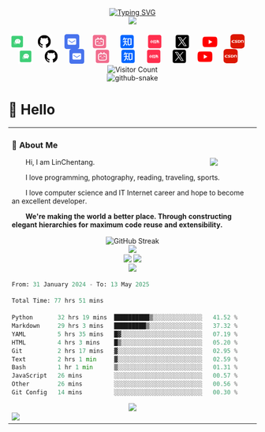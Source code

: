<div align="center">
  
  <!-- dynamic typing effect 动态打字效果 -->
  <div>
    <a href="https://git.io/typing-svg">
      <img src="https://readme-typing-svg.demolab.com?font=Fira+Code&pause=1000&width=435&lines=LinChentang%E5%90%8C%E5%AD%A6%E7%A5%9D%E6%82%A8%E4%BB%8A%E5%A4%A9%E6%84%89%E5%BF%AB!&center=true&size=27" alt="Typing SVG" />
    </a>
  </div>

  <!-- knock code pictures 敲代码的图片 -->
  <picture>
    <source media="(prefers-color-scheme: dark)" srcset="https://cdn.jsdelivr.net/gh/LinChentang/LinChentang/assets/images/coding.gif" />
    <!-- <source media="(prefers-color-scheme: light)" srcset="https://cdn.jsdelivr.net/gh/LinChentang/LinChentang/assets/images/developer.svg" height="225px" /> -->
    <img src="https://cdn.jsdelivr.net/gh/LinChentang/LinChentang/assets/images/coding.gif" />
  </picture>

  <!-- for beauty 留个空行好看点 -->
  <div>&nbsp;</div>
  
  <!-- profile logo 个人资料徽标 -->
  <div>
    <a href="https://linchentang.top/wechat_qrcode/" target="_blank" rel="noopener noreferrer" style="text-decoration: none;">
        <img src="https://github.com/LinChentang/LinChentang.github.io/blob/main/docs/images/plugin/微信.png"  style="height:30px; vertical-align:middle; margin-right:4px;">
    </a>&emsp;
    <a href="https://github.com/LinChentang" target="_blank" rel="noopener noreferrer" style="text-decoration: none;">
        <img src="https://github.com/LinChentang/LinChentang.github.io/blob/main/docs/images/plugin/github.png"  style="height:30px; vertical-align:middle; margin-right:4px;">
    </a>&emsp;
    <a href="mailto:z1273611131@163.com" target="_blank" rel="noopener noreferrer" style="text-decoration: none;">
        <img src="https://github.com/LinChentang/LinChentang.github.io/blob/main/docs/images/plugin/邮箱.png"  style="height:30px; vertical-align:middle; margin-right:4px;">
    </a>&emsp;
    <a href="https://space.bilibili.com/346629528?spm_id_from=333.1007.0.0" target="_blank" rel="noopener noreferrer" style="text-decoration: none;">
        <img src="https://github.com/LinChentang/LinChentang.github.io/blob/main/docs/images/plugin/哔哩哔哩.png"  style="height:30px; vertical-align:middle; margin-right:4px;">
    </a>&emsp;
    <a href="https://www.zhihu.com/people/yu-chen-63-69-85" target="_blank" rel="noopener noreferrer" style="text-decoration: none;">
        <img src="https://github.com/LinChentang/LinChentang.github.io/blob/main/docs/images/plugin/知乎.png"  style="height:30px; vertical-align:middle; margin-right:4px;">
    </a>&emsp;
    <a href="https://www.xiaohongshu.com/user/profile/66a673f5000000001d023fdb" target="_blank" rel="noopener noreferrer" style="text-decoration: none;">
        <img src="https://github.com/LinChentang/LinChentang.github.io/blob/main/docs/images/plugin/小红书.png"  style="height:30px; vertical-align:middle; margin-right:4px;">
    </a>&emsp;
    <a href="https://x.com/linchentang23" target="_blank" rel="noopener noreferrer" style="text-decoration: none;">
        <img src="https://github.com/LinChentang/LinChentang.github.io/blob/main/docs/images/plugin/TwitterX.png"  style="height:30px; vertical-align:middle; margin-right:4px;">
    </a>&emsp;
    <a href="https://www.youtube.com/@linchentang618" target="_blank" rel="noopener noreferrer" style="text-decoration: none;">
        <img src="https://github.com/LinChentang/LinChentang.github.io/blob/main/docs/images/plugin/youtube .png"  style="height:30px; vertical-align:middle; margin-right:4px;">
    </a>&emsp;
    <a href="https://blog.csdn.net/weixin_64266899?spm=1011.2124.3001.5343" target="_blank" rel="noopener noreferrer" style="text-decoration: none;">
        <img src="https://github.com/LinChentang/LinChentang.github.io/blob/main/docs/images/plugin/CSDN.png"  style="height:30px; vertical-align:middle; margin-right:4px;">
    </a>&emsp;<br>
</div>

<div>
    <a href="https://linchentang.top/wechat_qrcode/" target="_blank" rel="noopener noreferrer" style="text-decoration: none; display: inline-block; /* 让a标签保持内联块状，以便并排 */">
        <img src="https://raw.githubusercontent.com/LinChentang/LinChentang.github.io/main/docs/images/plugin/微信.png" alt="微信图标" style="height:30px; vertical-align:middle; margin-right:4px; display:block; border:none; outline:none;">
    </a>&emsp; <a href="https://github.com/LinChentang" target="_blank" rel="noopener noreferrer" style="text-decoration: none; display: inline-block;">
        <img src="https://raw.githubusercontent.com/LinChentang/LinChentang.github.io/main/docs/images/plugin/github.png" alt="GitHub图标" style="height:30px; vertical-align:middle; margin-right:4px; display:block; border:none; outline:none;">
    </a>&emsp;
    <a href="mailto:z1273611131@163.com" target="_blank" rel="noopener noreferrer" style="text-decoration: none; display: inline-block;">
        <img src="https://raw.githubusercontent.com/LinChentang/LinChentang.github.io/main/docs/images/plugin/邮箱.png" alt="邮箱图标" style="height:30px; vertical-align:middle; margin-right:4px; display:block; border:none; outline:none;">
    </a>&emsp;
    <a href="https://space.bilibili.com/346629528?spm_id_from=333.1007.0.0" target="_blank" rel="noopener noreferrer" style="text-decoration: none; display: inline-block;">
        <img src="https://raw.githubusercontent.com/LinChentang/LinChentang.github.io/main/docs/images/plugin/哔哩哔哩.png" alt="哔哩哔哩图标" style="height:30px; vertical-align:middle; margin-right:4px; display:block; border:none; outline:none;">
    </a>&emsp;
    <a href="https://www.zhihu.com/people/yu-chen-63-69-85" target="_blank" rel="noopener noreferrer" style="text-decoration: none; display: inline-block;">
        <img src="https://raw.githubusercontent.com/LinChentang/LinChentang.github.io/main/docs/images/plugin/知乎.png" alt="知乎图标" style="height:30px; vertical-align:middle; margin-right:4px; display:block; border:none; outline:none;">
    </a>&emsp;
    <a href="https://www.xiaohongshu.com/user/profile/66a673f5000000001d023fdb" target="_blank" rel="noopener noreferrer" style="text-decoration: none; display: inline-block;">
        <img src="https://raw.githubusercontent.com/LinChentang/LinChentang.github.io/main/docs/images/plugin/小红书.png" alt="小红书图标" style="height:30px; vertical-align:middle; margin-right:4px; display:block; border:none; outline:none;">
    </a>&emsp;
    <a href="https://x.com/linchentang23" target="_blank" rel="noopener noreferrer" style="text-decoration: none; display: inline-block;">
        <img src="https://raw.githubusercontent.com/LinChentang/LinChentang.github.io/main/docs/images/plugin/TwitterX.png" alt="TwitterX图标" style="height:30px; vertical-align:middle; margin-right:4px; display:block; border:none; outline:none;">
    </a>&emsp;
    <a href="https://www.youtube.com/@linchentang618" target="_blank" rel="noopener noreferrer" style="text-decoration: none; display: inline-block;">
        <img src="https://raw.githubusercontent.com/LinChentang/LinChentang.github.io/main/docs/images/plugin/youtube .png" alt="YouTube图标" style="height:30px; vertical-align:middle; margin-right:4px; display:block; border:none; outline:none;"> </a>&emsp;
    <a href="https://blog.csdn.net/weixin_64266899?spm=1011.2124.3001.5343" target="_blank" rel="noopener noreferrer" style="text-decoration: none; display: inline-block;">
        <img src="https://raw.githubusercontent.com/LinChentang/LinChentang.github.io/main/docs/images/plugin/CSDN.png" alt="CSDN图标" style="height:30px; vertical-align:middle; margin-right:4px; display:block; border:none; outline:none;">
    </a>&emsp;<br>
</div>

<!-- visitor statistics logo 访问量统计-->
<div align="center">
  <img src="https://profile-counter.glitch.me/LinChentang/count.svg" alt="Visitor Count" width="225" />
</div>

  <!-- Snake Code Contribution Map 贪吃蛇代码贡献图 -->
  <picture>
    <source media="(prefers-color-scheme: dark)" srcset="https://cdn.jsdelivr.net/gh/LinChentang/LinChentang/profile-snake-contrib/github-contribution-grid-snake-dark.svg" />
    <source media="(prefers-color-scheme: light)" srcset="https://cdn.jsdelivr.net/gh/LinChentang/LinChentang/profile-snake-contrib/github-contribution-grid-snake.svg" />
    <img alt="github-snake" src="https://cdn.jsdelivr.net/gh/LinChentang/LinChentang/profile-snake-contrib/github-contribution-grid-snake-dark.svg" />
  </picture>

</div>

#  🙋 Hello

<table>
  
<tr><td>

</div>

### 🤺 About Me

<img align="right" width="88" src="https://cdn.jsdelivr.net/gh/LinChentang/LinChentang/assets/images/steven.png" />

<p>&emsp;&emsp;Hi, I am LinChentang.</p>
<p>&emsp;&emsp;I love programming, photography, reading, traveling, sports.</p>
<p>&emsp;&emsp;I love computer science and IT Internet career and hope to become an excellent developer.</p>
<p><strong>&emsp;&emsp;We're making the world a better place. Through constructing elegant hierarchies for maximum code reuse and extensibility.</strong></p>
</div>

<!-- github-readme-streak-stats 连续提交代码天数记录 -->
<div align="center">
   <img height=160 align="center" src="https://github-readme-streak-stats-eight.vercel.app/?user=LinChentang&theme=dracula&hide_border=true&mode=weekly&card_width=475" alt="GitHub Streak" />
</div>

<!-- spotify -->
<div align="center">
    <img height="137px" src="https://spotify-github-profile.kittinanx.com/api/view.svg?uid=31ndk7wlzonshfe43fboyw2yomcq&redirect=true][https://spotify-github-profile.kittinanx.com/api/view.svg?uid=31ndk7wlzonshfe43fboyw2yomcq&cover_image=true&theme=novatorem&show_offline=true&background_color=121212&interchange=true&bar_color=53b14f&bar_color_cover=true" />
</div>

<!-- ########################################## 分割 

<!-- GitHub 数据统计 -->
<div align="center">
    <img height="137px" src="https://github-readme-stats-git-masterrstaa-rickstaa.vercel.app/api?username=LinChentang&hide_title=false&hide_border=true&show_icons=true&line_height=21&text_color=000&icon_color=000&bg_color=0,ea6161,ffc64d,fffc4d,52fa5a&theme=graywhite" />
    <img height="137px" src="https://github-readme-stats-git-masterrstaa-rickstaa.vercel.app/api/top-langs/?username=LinChentang&hide_title=false&hide_border=true&layout=compact&langs_count=6&text_color=000&icon_color=fff&bg_color=0,52fa5a,4dfcff,c64dff&theme=graywhite" />
</div>

<!-- GitHub 奖杯🏆 -->
<div align="center">
  <img  src="https://github-profile-trophy.vercel.app/?username=LinChentang&theme=discord&row=1&column=-1&no-frame=true&no-bg=true" />
</div>

<!--START_SECTION:waka-->

```python
From: 31 January 2024 - To: 13 May 2025

Total Time: 77 hrs 51 mins

Python       32 hrs 19 mins  ██████████▒░░░░░░░░░░░░░░   41.52 %
Markdown     29 hrs 3 mins   █████████▒░░░░░░░░░░░░░░░   37.32 %
YAML         5 hrs 35 mins   █▓░░░░░░░░░░░░░░░░░░░░░░░   07.19 %
HTML         4 hrs 3 mins    █▒░░░░░░░░░░░░░░░░░░░░░░░   05.20 %
Git          2 hrs 17 mins   ▓░░░░░░░░░░░░░░░░░░░░░░░░   02.95 %
Text         2 hrs 1 min     ▓░░░░░░░░░░░░░░░░░░░░░░░░   02.59 %
Bash         1 hr 1 min      ▒░░░░░░░░░░░░░░░░░░░░░░░░   01.31 %
JavaScript   26 mins         ░░░░░░░░░░░░░░░░░░░░░░░░░   00.57 %
Other        26 mins         ░░░░░░░░░░░░░░░░░░░░░░░░░   00.56 %
Git Config   14 mins         ░░░░░░░░░░░░░░░░░░░░░░░░░   00.30 %
```

<!--END_SECTION:waka-->

<!-- GitHub Activity Graph GitHub 活动图 -->
<div align="center">
    <img src="https://github-readme-activity-graph.vercel.app/graph?username=LinChentang&theme=github" />
</div>

<!-- profile-3d-contrib 3D贡献图-->
<picture>
  <source media="(prefers-color-scheme: dark)" srcset="https://cdn.jsdelivr.net/gh/LinChentang/LinChentang/profile-3d-contrib/profile-night-rainbow.svg" />
  <source media="(prefers-color-scheme: light)" srcset="https://cdn.jsdelivr.net/gh/LinChentang/LinChentang/profile-3d-contrib/profile-gitblock.svg" />
  <img src="https://cdn.jsdelivr.net/gh/LinChentang/LinChentang/profile-3d-contrib/profile-night-rainbow.svg" />
</picture>

</div>

</td></tr>
